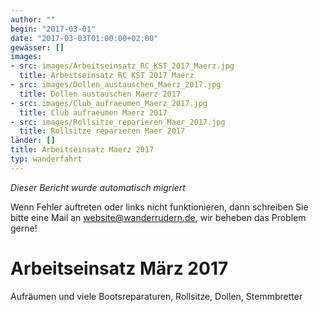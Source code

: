 ```yaml
---
author: ""
begin: "2017-03-01"
date: "2017-03-03T01:00:00+02:00"
gewässer: []
images:
- src: images/Arbeitseinsatz_RC_KST_2017_Maerz.jpg
  title: Arbeitseinsatz RC KST 2017 Maerz
- src: images/Dollen_austauschen_Maerz_2017.jpg
  title: Dollen austauschen Maerz 2017
- src: images/Club_aufraeumen_Maerz_2017.jpg
  title: Club aufraeumen Maerz 2017
- src: images/Rollsitze_reparieren_Maer_2017.jpg
  title: Rollsitze reparieren Maer 2017
länder: []
title: Arbeitseinsatz Maerz 2017
typ: wanderfahrt
---
```



*Dieser Bericht wurde automatisch migriert*

Wenn Fehler auftreten oder links nicht funktionieren, dann schreiben Sie bitte eine Mail an website@wanderrudern.de, wir beheben das Problem gerne!



# Arbeitseinsatz März 2017


Aufräumen und viele Bootsreparaturen, Rollsitze, Dollen, Stemmbretter